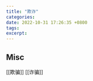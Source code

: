 ```yaml
---
title: "欺诈"
categories: 
date: 2022-10-31 17:26:35 +0800
tags: 
excerpt: 
---
```













## Misc

[[欺骗]]
[[诈骗]]
